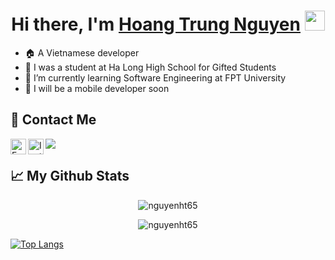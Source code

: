 <h1 align="center">Hi there, I'm <a href="https://www.facebook.com/mrlimfo/" target="_blank">Hoang Trung Nguyen</a> <img src="https://github.com/blackcater/blackcater/raw/main/images/Hi.gif" height="32" /></h1>

- :house: A Vietnamese developer
- :leaves: I was a student at Ha Long High School for Gifted Students
- 🌱 I’m currently learning Software Engineering at FPT University
- :iphone: I will be a mobile developer soon

## :iphone: Contact Me 

<a href="https://www.facebook.com/mrlimfo/">
  <img align="left" alt="Facebook" width="25px" src="https://img.icons8.com/doodle/344/facebook-new.png" />
</a>
<a href="https://www.instagram.com/__htn.0605__/">
  <img align="left" alt="Instagtam" width="25px" src="https://img.icons8.com/officel/344/instagram-new.png" />
</a>

![](https://visitor-badge.glitch.me/badge?page_id=nguyenht65.nguyenht65&right_color=red)

## 📈 My Github Stats

<p align="center"> <img src="https://github-readme-stats.vercel.app/api?username=nguyenht65&show_icons=true&theme=gotham" alt="nguyenht65" />
<p align="center"> <img src="https://github-readme-stats.vercel.app/api/top-langs/?username=nguyenht65&layout=compact&show_icons=true&theme=gotham" alt="nguyenht65" />
  
[![Top Langs](https://github-readme-stats.vercel.app/api/top-langs/?username=nguyenht65&layout=compact)](https://github.com/anuraghazra/github-readme-stats)
